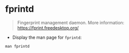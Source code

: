 # fprintd

> Fingerprint management daemon.
> More information: <https://fprint.freedesktop.org/>

- Display the man page for `fprintd`:

`man fprintd`
